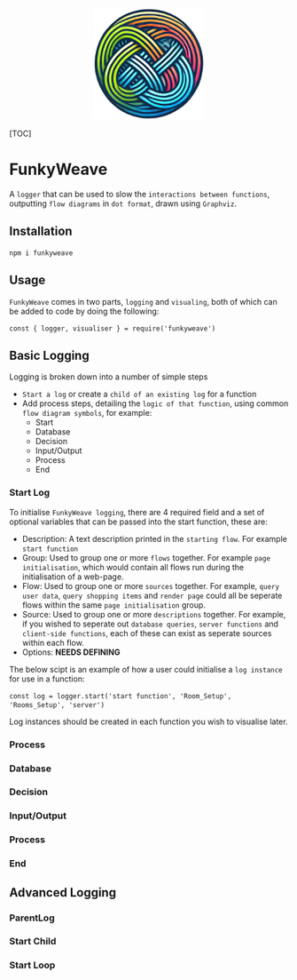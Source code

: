 <div align="center">
<img src="./images/funkyweave.png" alt="Logo" style="width:200px;"/>
</div>


[TOC]

# FunkyWeave
A `logger` that can be used to slow the `interactions between functions`, outputting `flow diagrams` in `dot format`, drawn using `Graphviz`.

## Installation

```
npm i funkyweave
```

## Usage

`FunkyWeave` comes in two parts, `logging` and `visualing`, both of which can be added to code by doing the following:

```
const { logger, visualiser } = require('funkyweave')
```

## Basic Logging

Logging is broken down into a number of simple steps

* `Start a log` or create a `child of an existing log` for a function
* Add process steps, detailing the `logic of that function`, using common `flow diagram symbols`, for example:
	* Start
	* Database
	* Decision
	* Input/Output
	* Process
	* End

### Start Log

To initialise `FunkyWeave logging`, there are 4 required field and a set of optional variables that can be passed into the start function, these are:

* Description: A text description printed in the `starting flow`. For example `start function`
* Group: Used to group one or more `flows` together. For example `page initialisation`, which would contain all flows run during the initialisation of a web-page. 
* Flow: Used to group one or more `sources` together. For example, `query user data`, `query shopping items` and `render page` could all be seperate flows within the same `page initialisation` group.
* Source: Used to group one or more `descriptions` together. For example, if you wished to seperate out `database queries`, `server functions` and `client-side functions`, each of these can exist as seperate sources within each flow.
* Options: **NEEDS DEFINING**

The below scipt is an example of how a user could initialise a `log instance` for use in a function:

```
const log = logger.start('start function', 'Room_Setup', 'Rooms_Setup', 'server')
```

Log instances should be created in each function you wish to visualise later.

### Process

### Database

### Decision

### Input/Output

### Process

### End

## Advanced Logging

### ParentLog

### Start Child

### Start Loop